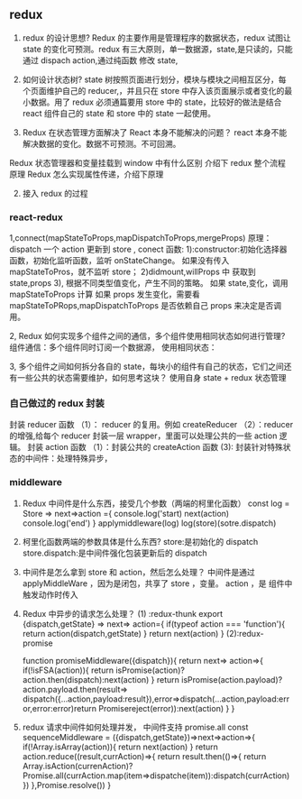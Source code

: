 ## redux

1.  redux 的设计思想?
    Redux 的主要作用是管理程序的数据状态，redux 试图让 state 的变化可预测。redux 有三大原则，单一数据源，state,是只读的，只能通过 dispach action,通过纯函数 修改 state,

2.  如何设计状态树?
    state 树按照页面进行划分，模块与模块之间相互区分，每个页面维护自己的 reducer,，并且只在 store 中存入该页面展示或者变化的最小数据。用了 redux 必须通篇要用 store 中的 state，比较好的做法是结合 react 组件自己的 state 和 store 中的 state 一起使用。

3.  Redux 在状态管理方面解决了 React 本身不能解决的问题？
    react 本身不能解决数据的变化。数据不可预测。不可回溯。

Redux 状态管理器和变量挂载到 window 中有什么区别
介绍下 redux 整个流程原理
Redux 怎么实现属性传递，介绍下原理

2. 接入 redux 的过程

### react-redux

1,connect(mapStateToProps,mapDispatchToProps,mergeProps)
原理：dispatch 一个 action 更新到 store , conect 函数:
1):constructor:初始化选择器函数，初始化监听函数，监听 onStateChange。
如果没有传入 mapStateToPros，就不监听 store；
2)didmount,willProps 中 获取到 state,props
3), 根据不同类型值变化，产生不同的策略。
如果 state,变化，调用 mapStateToProps 计算
如果 props 发生变化，需要看 mapStateToPRops,mapDispatchToProps 是否依赖自己 props 来决定是否调用。

2, Redux 如何实现多个组件之间的通信，多个组件使用相同状态如何进行管理?
组件通信：多个组件同时订阅一个数据源，
使用相同状态：

3, 多个组件之间如何拆分各自的 state，每块小的组件有自己的状态，它们之间还有一些公共的状态需要维护，如何思考这块？
使用自身 state + redux 状态管理

### 自己做过的 redux 封装

封装 reducer 函数
（1）： reducer 的复用。例如 createReducer
（2）：reducer 的增强,给每个 reducer 封装一层 wrapper，里面可以处理公共的一些 action 逻辑。
封装 action 函数
（1）：封装公共的 createAction 函数
(3): 封装针对特殊状态的中间件：处理特殊异步，

### middleware

1. Redux 中间件是什么东西，接受几个参数（两端的柯里化函数）
   const log = Store => next=>action ={
   console.log('start)
   next(action)
   console.log('end')
   }
   applymiddleware(log)
   log(store)(sotre.dispatch)
2. 柯里化函数两端的参数具体是什么东西?
   store:是初始化的 dispatch
   store.dispatch:是中间件强化包装更新后的 dispatch
3. 中间件是怎么拿到 store 和 action，然后怎么处理？
   中间件是通过 applyMiddleWare ，因为是闭包，共享了 store ，变量。
   action ，是 组件中触发动作时传入

4. Redux 中异步的请求怎么处理？
   (1) :redux-thunk
   export {dispatch,getState} => next=> action={
   if(typeof action === 'function'){
   return action(dispatch,getState)
   }
   return next(action)
   }
   (2):redux-promise

   function promiseMiddleware({dispatch}){
   return next=> action=>{
   if(!isFSA(action)){
   return isPromise(action)?action.then(dispatch):next(action)
   }
   return isPromise(action.payload)?
   action.payload.then(result=> dispatch({...action,payload:result}),error=>dispatch(...action,payload:error,error:error)return Promisereject(error)):next(action)
   }
   }

5. redux 请求中间件如何处理并发，
   中间件支持 promise.all
   const sequenceMiddleware = ({dispatch,getState})=>next=>action=>{
   if(!Array.isArray(action)){
   return next(action)
   }
   return action.reduce((result,currAction)=>{
   return result.then(()=>{
   return Array.isAction(currenAction)?Promise.all(currAction.map(item=>dispatche(item)):dispatch(currAction)
   })
   },Promise.resolve())
   }
